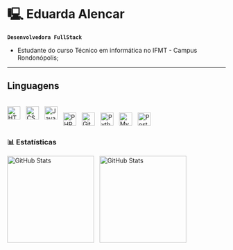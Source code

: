 # 🖳 Eduarda Alencar

**`Desenvolvedora FullStack`**

- Estudante do curso Técnico em informática no IFMT - Campus Rondonópolis;
---
## Linguagens
<br/>
<img 
    align="left" 
    alt="HTML"
    title="HTML" 
    width="30px" 
    style="padding-right: 10px;" 
    src="https://cdn.jsdelivr.net/gh/devicons/devicon@latest/icons/html5/html5-original.svg" 
/>
<img 
    align="left" 
    alt="CSS" 
    title="CSS"
    width="30px" 
    style="padding-right: 10px;" 
    src="https://cdn.jsdelivr.net/gh/devicons/devicon@latest/icons/css3/css3-original.svg" 
/>
<img 
    align="left" 
    alt="JavaScript" 
    title="JavaScript"
    width="30px" 
    style="padding-right: 10px;" 
    src="https://cdn.jsdelivr.net/gh/devicons/devicon@latest/icons/javascript/javascript-original.svg" 
/>

<img 
    align="left" 
    alt="PHP" 
    title="PHP"
    width="30px" 
    style="padding-right: 10px;" 
    src="https://cdn.jsdelivr.net/gh/devicons/devicon@latest/icons/php/php-original.svg" 
/>

<img 
    align="left" 
    alt="Git" 
    title="Git"
    width="30px" 
    style="padding-right: 10px;" 
    src="https://cdn.jsdelivr.net/gh/devicons/devicon@latest/icons/git/git-original.svg" 
/>
<img 
    align="left" 
    alt="Python" 
    title="Python"
    width="30px" 
    style="padding-right: 10px;" 
    src="https://cdn.jsdelivr.net/gh/devicons/devicon@latest/icons/python/python-original.svg" 
/>

<img 
    align="left" 
    alt="MySQL" 
    title="MySQL"
    width="30px" 
    style="padding-right: 10px;" 
    src="https://cdn.jsdelivr.net/gh/devicons/devicon@latest/icons/mysql/mysql-original.svg"
/>

<img
    align="left"
    alt="PostgreeSQL"
    title="PostgreeSQL"
    width="30px"
    style="padding-right: 10px;"
    src="https://cdn.jsdelivr.net/gh/devicons/devicon@latest/icons/postgresql/postgresql-plain.svg"
/>

<br/>
<br/>

### 📊 Estatísticas

<p>
<img 
align="left" 
alt="GitHub Stats" 
height="200" 
style="padding-right: 10px;" 
src="https://github-readme-stats.vercel.app/api?username=EduardaABrito&show_icons=true&theme=tokyonight&include_all_commits=true&locale=pt-br" 
  /> 
<img 
align="left" 
alt="GitHub Stats" 
height="200" 
src="https://github-readme-stats.vercel.app/api/top-langs/?username=EduardaABrito&theme=tokyonight&layout=compact&custom_title=Tecnologias&langs_count=9" 
  />

</p>
